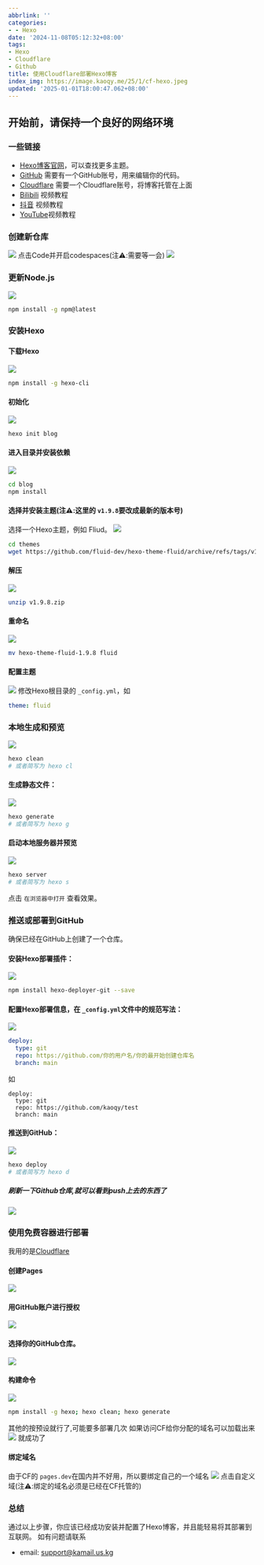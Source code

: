 ```yaml
---
abbrlink: ''
categories:
- - Hexo
date: '2024-11-08T05:12:32+08:00'
tags:
- Hexo
- Cloudflare
- Github
title: 使用Cloudflare部署Hexo博客
index_img: https://image.kaoqy.me/25/1/cf-hexo.jpeg
updated: '2025-01-01T18:00:47.062+08:00'
---
```

## 开始前，请保持一个良好的网络环境

### 一些链接

- [Hexo博客官网](https://hexo.io/)，可以查找更多主题。
- [GitHub](https://github.com/) 需要有一个GitHub账号，用来编辑你的代码。
- [Cloudflare](https://dash.cloudflare.com) 需要一个Cloudflare账号，将博客托管在上面
- [Bilibili](https://b23.tv/kqVIafj) 视频教程
- [抖音](https://v.douyin.com/iAAu6DLd/) 视频教程
- [YouTube](https://youtu.be/MdJWJ29dkgc)视频教程

### 创建新仓库

![](https://cdn4.kaoqy.me/24/12/01.jpeg)
点击Code并开启codespaces(注⚠️:需要等一会)
![](https://cdn4.kaoqy.me/24/12/02.jpeg)

### 更新Node.js

![](https://cdn4.kaoqy.me/24/12/04.jpeg)

```bash
npm install -g npm@latest
```

### 安装Hexo

#### 下载Hexo

![](https://cdn4.kaoqy.me/24/12/05.jpeg)

```bash
npm install -g hexo-cli
```

#### 初始化

![](https://cdn4.kaoqy.me/24/12/06.jpeg)

```bash
hexo init blog
```

#### 进入目录并安装依赖

![](https://cdn4.kaoqy.me/24/12/07.jpeg)

```bash
cd blog
npm install
```

#### 选择并安装主题(注⚠️:这里的 `v1.9.8`要改成最新的版本号)

选择一个Hexo主题，例如 Fliud。
![](https://cdn4.kaoqy.me/24/12/08.jpeg)

```bash
cd themes
wget https://github.com/fluid-dev/hexo-theme-fluid/archive/refs/tags/v1.9.8.zip
```

#### 解压

![](https://cdn4.kaoqy.me/24/12/09.jpeg)

```bash
unzip v1.9.8.zip
```

#### 重命名

![](https://cdn4.kaoqy.me/24/12/10.jpeg)

```bash
mv hexo-theme-fluid-1.9.8 fluid
```

#### 配置主题

![](https://cdn4.kaoqy.me/24/12/11.jpeg)
修改Hexo根目录的 `_config.yml`，如

```yaml
theme: fluid
```

### 本地生成和预览

![](https://cdn4.kaoqy.me/24/12/12.jpeg)

```bash
hexo clean
# 或者简写为 hexo cl
```

#### 生成静态文件：

![](https://cdn4.kaoqy.me/24/12/13.jpeg)

```bash
hexo generate
# 或者简写为 hexo g
```

#### 启动本地服务器并预览

![](https://cdn4.kaoqy.me/24/12/14.jpeg)

```bash
hexo server
# 或者简写为 hexo s
```

点击 `在浏览器中打开` 查看效果。

### 推送或部署到GitHub

确保已经在GitHub上创建了一个仓库。

#### 安装Hexo部署插件：

![](https://cdn4.kaoqy.me/24/12/15.jpeg)

```bash
npm install hexo-deployer-git --save
```

#### 配置Hexo部署信息，在 `_config.yml`文件中的规范写法：

![](https://cdn4.kaoqy.me/24/12/16.jpeg)

```yaml
deploy:
  type: git
  repo: https://github.com/你的用户名/你的最开始创建仓库名
  branch: main
```

如

```ymal
deploy:
  type: git
  repo: https://github.com/kaoqy/test
  branch: main
```

#### 推送到GitHub：

![](https://cdn4.kaoqy.me/24/12/17.jpeg)

```bash
hexo deploy
# 或者简写为 hexo d
```

##### 刷新一下Github仓库,就可以看到push上去的东西了

![](https://cdn4.kaoqy.me/24/12/18.jpeg)

### 使用免费容器进行部署

我用的是[Cloudflare](https://dash.cloudflare.com)

#### 创建Pages

![](https://cdn4.kaoqy.me/24/12/19.jpeg)

#### 用GitHub账户进行授权

![](https://cdn4.kaoqy.me/24/12/20.jpeg)

#### 选择你的GitHub仓库。

![](https://cdn4.kaoqy.me/24/12/21.jpeg)

#### 构建命令

![](https://cdn4.kaoqy.me/24/12/22.jpeg)

```bash
npm install -g hexo; hexo clean; hexo generate
```

其他的按预设就行了,可能要多部署几次
如果访问CF给你分配的域名可以加载出来
![](https://cdn4.kaoqy.me/24/12/23.jpeg)
就成功了

#### 绑定域名

由于CF的 `pages.dev`在国内并不好用，所以要绑定自己的一个域名
![](https://cdn4.kaoqy.me/24/12/24.jpeg)
点击自定义域(注⚠️:绑定的域名必须是已经在CF托管的)

### 总结

通过以上步骤，你应该已经成功安装并配置了Hexo博客，并且能轻易将其部署到互联网。
如有问题请联系

- email: support@kamail.us.kg
